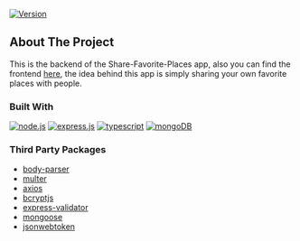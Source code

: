 [![Version][version-shield]][version-url]

## About The Project

This is the backend of the Share-Favorite-Places app, also you can find the frontend <a href="https://github.com/fady2019/share-your-favorite-places__frontend" target="_blank">here</a>, the idea behind this app is simply sharing your own favorite places with people.

### Built With

[![node.js][node.js]][node-url]
[![express.js][express.js]][express-url]
[![typescript][typescript]][typescript-url]
[![mongoDB][mongodb]][mongodb-url]

### Third Party Packages
* <a href="http://expressjs.com/en/resources/middleware/body-parser.html" target="_blank">body-parser</a>
* <a href="https://expressjs.com/en/resources/middleware/multer.html" target="_blank">multer</a>
* <a href="https://axios-http.com/" target="_blank">axios</a>
* <a href="https://github.com/dcodeIO/bcrypt.js" target="_blank">bcryptjs</a>
* <a href="https://express-validator.github.io/docs/" target="_blank">express-validator</a>
* <a href="https://mongoosejs.com/" target="_blank">mongoose</a>
* <a href="https://jwt.io/" target="_blank">jsonwebtoken</a>

[version-shield]: https://img.shields.io/badge/Version-1.0.0-green
[version-url]: https://github.com/fady2019/share-your-favorite-places__backend

[node.js]: https://img.shields.io/badge/node.js-026e00?style=for-the-badge&logo=nodedotjs&logoColor=white
[node-url]: https://nodejs.org/
[typescript]: https://img.shields.io/badge/typescript-235a97?style=for-the-badge&logo=typescript&logoColor=white
[typescript-url]: https://www.typescriptlang.org/
[express.js]: https://img.shields.io/badge/express-black?style=for-the-badge&logo=express&logoColor=white
[express-url]: http://expressjs.com/
[mongodb]: https://img.shields.io/badge/mongoDB-00684A?style=for-the-badge&logo=mongodb&logoColor=white
[mongodb-url]: https://www.mongodb.com/

